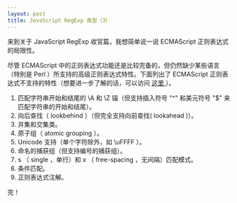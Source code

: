 ```yaml
---
layout: post
title: JavaScript RegExp 类型（3）
---
```


来到关于 JavaScript  RegExp 收官篇，我想简单说一说 ECMAScript 正则表达式的局限性。

尽管 ECMAScript 中的正则表达式功能还是比较完备的，但仍然缺少某些语言（特别是 Perl ）所支持的高级正则表达式特性。下面列出了 ECMAScript 正则表达式不支持的特性（想要进一步了解的话，可以访问 <a href="http://regular-expressions.info"> 这里 </a>）。

<separator>

1. 匹配字符串开始和结尾的 \A 和 \Z 锚（但支持插入符号 "^" 和美元符号 "$" 来匹配字符串的开始和结尾）。
2. 向后查找（ lookbehind ）（但完全支持向前查找( lookahead )）。
3. 并集和交集类。
4. 原子组（ atomic grouping ）。
5.  Unicode 支持（单个字符除外，如 \uFFFF ）。
6. 命名的捕获组（但支持编号的捕获组）。
7.  s （ single ，单行）和 x （ free-spacing ，无间隔）匹配模式。
8. 条件匹配。
9. 正则表达式注解。

完！
